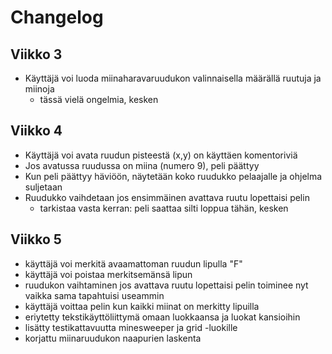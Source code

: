 # Changelog

## Viikko 3

- Käyttäjä voi luoda miinaharavaruudukon valinnaisella määrällä ruutuja ja miinoja
  - tässä vielä ongelmia, kesken

## Viikko 4

- Käyttäjä voi avata ruudun pisteestä (x,y) on käyttäen komentoriviä
- Jos avatussa ruudussa on miina (numero 9), peli päättyy
- Kun peli päättyy häviöön, näytetään koko ruudukko pelaajalle ja ohjelma suljetaan
- Ruudukko vaihdetaan jos ensimmäinen avattava ruutu lopettaisi pelin
  - tarkistaa vasta kerran: peli saattaa silti loppua tähän, kesken

## Viikko 5

- käyttäjä voi merkitä avaamattoman ruudun lipulla "F"
- käyttäjä voi poistaa merkitsemänsä lipun
- ruudukon vaihtaminen jos avattava ruutu lopettaisi pelin toiminee nyt vaikka sama tapahtuisi useammin
- käyttäjä voittaa pelin kun kaikki miinat on merkitty lipuilla
- eriytetty tekstikäyttöliittymä omaan luokkaansa ja luokat kansioihin
- lisätty testikattavuutta minesweeper ja grid -luokille
- korjattu miinaruudukon naapurien laskenta